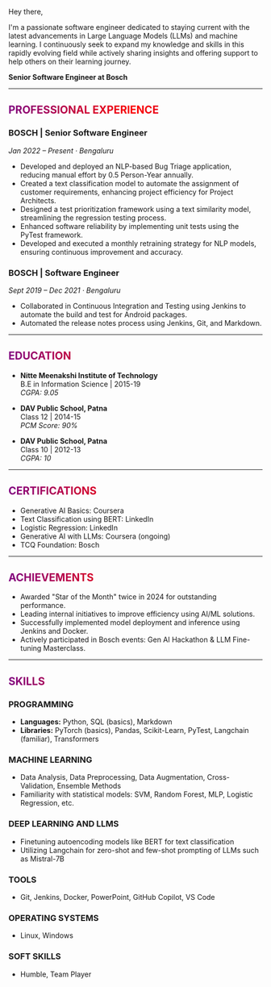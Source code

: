 Hey there,

I'm a passionate software engineer dedicated to staying current with the latest advancements in Large Language Models (LLMs) and machine learning. I continuously seek to expand my knowledge and skills in this rapidly evolving field while actively sharing insights and offering support to help others on their learning journey.

**Senior Software Engineer at Bosch** 

---

<h2 style="background: radial-gradient(circle, red, purple); -webkit-background-clip: text; color: transparent;">PROFESSIONAL EXPERIENCE</h2>

### BOSCH | Senior Software Engineer  
*Jan 2022 – Present · Bengaluru*  
- Developed and deployed an NLP-based Bug Triage application, reducing manual effort by 0.5 Person-Year annually.
- Created a text classification model to automate the assignment of customer requirements, enhancing project efficiency for Project Architects.
- Designed a test prioritization framework using a text similarity model, streamlining the regression testing process.
- Enhanced software reliability by implementing unit tests using the PyTest framework.
- Developed and executed a monthly retraining strategy for NLP models, ensuring continuous improvement and accuracy.

### BOSCH | Software Engineer  
*Sept 2019 – Dec 2021 · Bengaluru*  
- Collaborated in Continuous Integration and Testing using Jenkins to automate the build and test for Android packages.
- Automated the release notes process using Jenkins, Git, and Markdown.

---

<h2 style="background: radial-gradient(circle, red, purple); -webkit-background-clip: text; color: transparent;">EDUCATION</h2>

- **Nitte Meenakshi Institute of Technology**  
  B.E in Information Science | 2015-19  
  *CGPA: 9.05*

- **DAV Public School, Patna**  
  Class 12 | 2014-15  
  *PCM Score: 90%*

- **DAV Public School, Patna**  
  Class 10 | 2012-13  
  *CGPA: 10*

---

<h2 style="background: radial-gradient(circle, red, purple); -webkit-background-clip: text; color: transparent;">CERTIFICATIONS</h2>

- Generative AI Basics: Coursera
- Text Classification using BERT: LinkedIn
- Logistic Regression: LinkedIn
- Generative AI with LLMs: Coursera (ongoing)
- TCQ Foundation: Bosch

---

<h2 style="background: radial-gradient(circle, red, purple); -webkit-background-clip: text; color: transparent;">ACHIEVEMENTS</h2>

- Awarded "Star of the Month" twice in 2024 for outstanding performance.
- Leading internal initiatives to improve efficiency using AI/ML solutions.
- Successfully implemented model deployment and inference using Jenkins and Docker.
- Actively participated in Bosch events: Gen AI Hackathon & LLM Fine-tuning Masterclass.

---

<h2 style="background: radial-gradient(circle, red, purple); -webkit-background-clip: text; color: transparent;">SKILLS</h2>

### PROGRAMMING
- **Languages:** Python, SQL (basics), Markdown
- **Libraries:** PyTorch (basics), Pandas, Scikit-Learn, PyTest, Langchain (familiar), Transformers

### MACHINE LEARNING
- Data Analysis, Data Preprocessing, Data Augmentation, Cross-Validation, Ensemble Methods
- Familiarity with statistical models: SVM, Random Forest, MLP, Logistic Regression, etc.

### DEEP LEARNING AND LLMS
- Finetuning autoencoding models like BERT for text classification
- Utilizing Langchain for zero-shot and few-shot prompting of LLMs such as Mistral-7B

### TOOLS
- Git, Jenkins, Docker, PowerPoint, GitHub Copilot, VS Code

### OPERATING SYSTEMS
- Linux, Windows

### SOFT SKILLS
- Humble, Team Player
